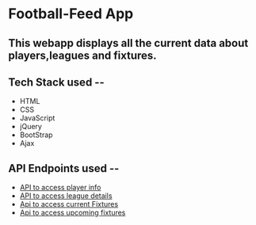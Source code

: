 # Football-Feed App

## This webapp displays all the current data about players,leagues and fixtures.

## Tech Stack used --
* HTML
* CSS
* JavaScript
* jQuery
* BootStrap
* Ajax

## API Endpoints used --
* [API to access player info](https://allsportsapi.com/soccer-api-documentation#Players)
* [API to access league details](https://allsportsapi.com/soccer-api-documentation#Leagues)
* [Api to access current Fixtures](https://allsportsapi.com/soccer-api-documentation#Livescore)
* [Api to access upcoming fixtures](https://allsportsapi.com/soccer-api-documentation#Fixtures)


